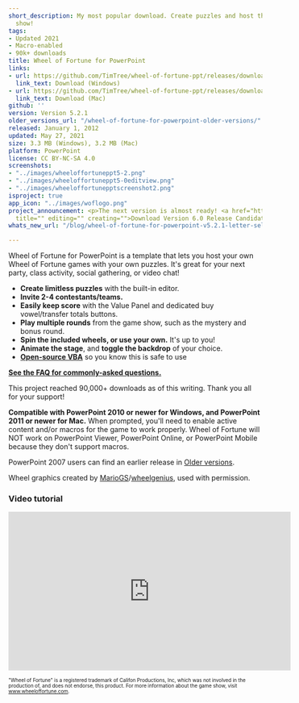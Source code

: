```yaml
---
short_description: My most popular download. Create puzzles and host the popular game
  show!
tags:
- Updated 2021
- Macro-enabled
- 90k+ downloads
title: Wheel of Fortune for PowerPoint
links:
- url: https://github.com/TimTree/wheel-of-fortune-ppt/releases/download/v5.2.1/WheelofFortune5.2.1.pptm
  link_text: Download (Windows)
- url: https://github.com/TimTree/wheel-of-fortune-ppt/releases/download/v5.2.1/WheelofFortuneMac5.2.1.zip
  link_text: Download (Mac)
github: ''
version: Version 5.2.1
older_versions_url: "/wheel-of-fortune-for-powerpoint-older-versions/"
released: January 1, 2012
updated: May 27, 2021
size: 3.3 MB (Windows), 3.2 MB (Mac)
platform: PowerPoint
license: CC BY-NC-SA 4.0
screenshots:
- "../images/wheeloffortuneppt5-2.png"
- "../images/wheeloffortuneppt5-0editview.png"
- "../images/wheeloffortunepptscreenshot2.png"
isproject: true
app_icon: "../images/woflogo.png"
project_announcement: <p>The next version is almost ready! <a href="https://github.com/TimTree/wheel-of-fortune-ppt/releases/tag/v6.0RC2"
  title="" editing="" creating="">Download Version 6.0 Release Candidate 2</a></p>
whats_new_url: "/blog/wheel-of-fortune-for-powerpoint-v5.2.1-letter-selector-hotfix/"

---
```

Wheel of Fortune for PowerPoint is a template that lets you host your own Wheel of Fortune games with your own puzzles. It's great for your next party, class activity, social gathering, or video chat!

* **Create limitless puzzles** with the built-in editor.
* **Invite 2-4 contestants/teams.**
* **Easily keep score** with the Value Panel and dedicated buy vowel/transfer totals buttons.
* **Play multiple rounds** from the game show, such as the mystery and bonus round.
* **Spin the included wheels, or use your own.** It's up to you!
* **Animate the stage**, and **toggle the backdrop** of your choice.
* <a href="https://github.com/TimTree/wheel-of-fortune-ppt" target="_blank" rel="noreferrer noopener">**Open-source VBA**</a> so you know this is safe to use

[**See the FAQ for commonly-asked questions.**](/wheel-of-fortune-for-powerpoint-faq/)

This project reached 90,000+ downloads as of this writing. Thank you all for your support!

**Compatible with PowerPoint 2010 or newer for Windows, and PowerPoint 2011 or newer for Mac.** When prompted, you'll need to enable active content and/or macros for the game to work properly. Wheel of Fortune will NOT work on PowerPoint Viewer, PowerPoint Online, or PowerPoint Mobile because they don't support macros.

PowerPoint 2007 users can find an earlier release in [Older versions](/wheel-of-fortune-for-powerpoint-older-versions/).

Wheel graphics created by <a href="https://buyavowel.boards.net/thread/6608/all-wheel-wedges" target="_blank" rel="noreferrer noopener">MarioGS</a>/<a href="https://www.deviantart.com/wheelgenius" target="_blank" rel="noreferrer noopener">wheelgenius</a>, used with permission.

### Video tutorial

<div class="videoWrapper"> <iframe title="Wheel of Fortune for PowerPoint video tutorial" allowfullscreen="" frameborder="0" height="315" src="https://www.youtube-nocookie.com/embed/QVPlyuG7L7s" width="560"></iframe> </div>

<sup><sub>"Wheel of Fortune" is a registered trademark of Califon Productions, Inc, which was not involved in the production of, and does not endorse, this product. For more information about the game show, visit <a href="https://www.wheeloffortune.com" target="_blank" rel="noreferrer noopener">www.wheeloffortune.com</a>.</sub></sup>
